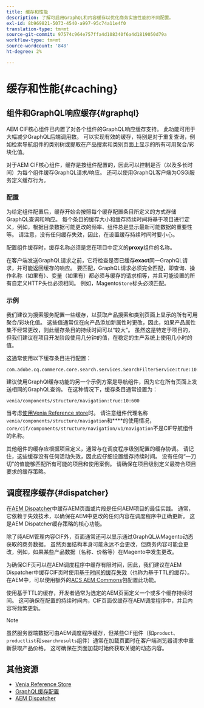 ```yaml
---
title: 缓存和性能
description: 了解可启用GraphQL和内容缓存以优化商务实施性能的不同配置。
exl-id: 8b969821-5073-4540-a997-95c74a11e4f0
translation-type: tm+mt
source-git-commit: 97574c964e757ffa4d108340f6a4d1819050d79a
workflow-type: tm+mt
source-wordcount: '848'
ht-degree: 2%

---
```


# 缓存和性能{#caching}

## 组件和GraphQL响应缓存{#graphql}

AEM CIF核心组件已内置了对各个组件的GraphQL响应缓存支持。 此功能可用于大幅减少GraphQL后端调用数。 可以实现有效的缓存，特别是对于重复查询，例如检索导航组件的类别树或提取在产品搜索和类别页面上显示的所有可用聚合/彩块化值。

对于AEM CIF核心组件，缓存是按组件配置的，因此可以控制是否（以及多长时间）为每个组件缓存GraphQL请求/响应。 还可以使用GraphQL客户端为OSGi服务定义缓存行为。

### 配置

为给定组件配置后，缓存开始会按照每个缓存配置条目所定义的方式存储GraphQL查询和响应。 每个条目的缓存大小和缓存持续时间将基于项目进行定义，例如，根据目录数据可能更改的频率、组件总是显示最新可能数据的重要性等。 请注意，没有任何缓存失效，因此，在设置缓存持续时间时要小心。

配置组件缓存时，缓存名称必须是您在项目中定义的&#x200B;**proxy**&#x200B;组件的名称。

在客户端发送GraphQL请求之前，它将检查是否已缓存&#x200B;**exact**&#x200B;同一GraphQL请求，并可能返回缓存的响应。 要匹配，GraphQL请求必须完全匹配，即查询、操作名称（如果有）、变量（如果有）都必须与缓存的请求相等，并且可能设置的所有自定义HTTP头也必须相同。 例如，Magento`Store`标头必须匹配。

### 示例

我们建议为搜索服务配置一些缓存，以获取产品搜索和类别页面上显示的所有可用聚合/彩块化值。 这些值通常仅在向产品添加新属性时更改，因此，如果产品属性集不经常更改，则此缓存条目的持续时间可以“较大”。 虽然这是特定于项目的，但我们建议在项目开发阶段使用几分钟的值，在稳定的生产系统上使用几小时的值。

这通常使用以下缓存条目进行配置：

```
com.adobe.cq.commerce.core.search.services.SearchFilterService:true:10:3600
```

建议使用GraphQl缓存功能的另一个示例方案是导航组件，因为它在所有页面上发送相同的GraphQL查询。 在这种情况下，缓存条目通常设置为：

```
venia/components/structure/navigation:true:10:600
```

当考虑[使用Venia Reference store](https://github.com/adobe/aem-cif-guides-venia)时。 请注意组件代理名称`venia/components/structure/navigation`和&#x200B;****&#x200B;的使用情况，`core/cif/components/structure/navigation/v1/navigation`不是CIF导航组件的名称。

其他组件的缓存应根据项目定义，通常与在调度程序级别配置的缓存协调。 请记住，这些缓存没有任何活动失效，因此应仔细设置缓存持续时间。 没有任何“一刀切”的值能够匹配所有可能的项目和使用案例。 请确保在项目级别定义最符合项目要求的缓存策略。

## 调度程序缓存{#dispatcher}

在[AEM Dispatcher](https://docs.adobe.com/content/help/zh-Hans/experience-manager-dispatcher/using/dispatcher.html)中缓存AEM页面或片段是任何AEM项目的最佳实践。 通常，它依赖于失效技术，以确保在AEM中更改的任何内容在调度程序中正确更新。 这是AEM Dispatcher缓存策略的核心功能。

除了纯AEM管理内容CIF外，页面通常还可以显示通过GraphQL从Magento动态获取的商务数据。 虽然页面结构本身可能永远不会更改，但商务内容可能会更改，例如，如果某些产品数据（名称、价格等）在Magento中发生更改。

为确保CIF页可以在AEM调度程序中缓存有限时间，因此，我们建议在AEM Dispatcher中缓存CIF页时使用[基于时间的缓存失效](https://docs.adobe.com/content/help/en/experience-manager-dispatcher/using/configuring/dispatcher-configuration.html#configuring-time-based-cache-invalidation-enablettl)（也称为基于TTL的缓存）。 在AEM中，可以使用额外的[ACS AEM Commons](https://adobe-consulting-services.github.io/acs-aem-commons/)包配置此功能。

使用基于TTL的缓存，开发者通常为选定的AEM页面定义一个或多个缓存持续时间。 这可确保在配置的持续时间内，CIF页面仅缓存在AEM调度程序中，并且内容将频繁更新。

>[!NOTE]
>
>虽然服务器端数据可由AEM调度程序缓存，但某些CIF组件（如`product`、`productlist`和`searchresults`组件）通常在加载页面时在客户端浏览器请求中重新获取产品价格。 这可确保在页面加载时始终获取关键的动态内容。

## 其他资源

- [Venia Reference Store](https://github.com/adobe/aem-cif-guides-venia)
- [GraphQL缓存配置](https://github.com/adobe/commerce-cif-graphql-client#caching)
- [AEM Dispatcher](https://docs.adobe.com/content/help/en/experience-manager-dispatcher/using/dispatcher.html)
